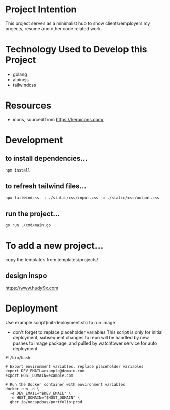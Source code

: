 # Project Intention
This project serves as a minimalist hub to show clients/employers my projects, resume and other code related work.

# Technology Used to Develop this Project
- golang
- alpinejs
- tailwindcss

<!-- # Application Architecture Overview -->

# Resources
- icons, sourced from https://heroicons.com/

# Development

## to install dependencies...
```bash
npm install
```

## to refresh tailwind files...
```bash
npx tailwindcss -i ./static/css/input.css -o ./static/css/output.css --watch
```

## run the project...
```bash
go run ./cmd/main.go
```

# To add a new project...
copy the templates from templates/projects/

## design inspo
https://www.hudy9x.com


# Deployment
Use example script(init-deployment.sh) to run image
* don't forget to replace placeholder variables
This script is only for initial deployment, subsequent changes to repo will be handled by
new pushes to image package, and pulled by watchtower service for auto deployment
```shell
#!/bin/bash

# Export environment variables, replace placeholder variables
export DEV_EMAIL=example@domain.com
export HOST_DOMAIN=example.com

# Run the Docker container with environment variables
docker run -d \
  -e DEV_EMAIL="$DEV_EMAIL" \
  -e HOST_DOMAIN="$HOST_DOMAIN" \
  ghcr.io/nocapcbas/portfolio:prod
```


